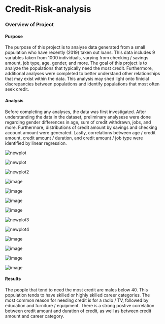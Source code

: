 # Credit-Risk-analysis
### Overview of Project
#### Purpose
The purpose of this project is to analyse data generated from a small population who have recently (2019) taken out loans. This data includes 9 variables taken from 1000 individuals, varying from checking / savings amount, job type, age, gender, and more. The goal of this project is to analyze the populations that typically need the most credit. Furthermore, additional analyses were completed to better understand other relationships that may exist within the data. This analysis may shed light onto finicial discrepancies between populations and identify populations that most often seek credit. 

#### Analysis
Before completing any analyses, the data was first investigated. After understanding the data in the dataset, preliminary analysese were done regarding gender differences in age, sum of credit withdrawn, jobs, and more. Furthermore, distributions of credit amount by savings and checking account amount were generated. Lastly, correlations between age / credit amount, credit amount / duration, and credit amount / job type were identified by linear regression.

![newplot](https://user-images.githubusercontent.com/103863038/204983457-4784e07b-5e2e-4a0a-8915-01e25db523ff.png)

![newplot](https://user-images.githubusercontent.com/103863038/204983503-b43e5026-5cf4-496c-8b21-27f230413fbd.png)

![newplot2](https://user-images.githubusercontent.com/103863038/204983591-84fdd4b1-e88b-4bf6-9ed4-faac99df0d08.png)

![image](https://user-images.githubusercontent.com/103863038/204983683-06d17004-dd16-4838-812c-91617274f870.png)

![image](https://user-images.githubusercontent.com/103863038/204983700-99063b67-6c8f-4fdb-b85f-5241b4876eeb.png)

![image](https://user-images.githubusercontent.com/103863038/204983721-c3551f92-81a0-46d5-8361-32aaf37dfbb9.png)

![image](https://user-images.githubusercontent.com/103863038/204983744-c7b63fb2-f012-4b87-ae9c-ccab97a6db7a.png)

![newplot3](https://user-images.githubusercontent.com/103863038/204983835-77dbab41-9fe3-4c6a-a2d6-ed9e204ce2d5.png)

![newplot4](https://user-images.githubusercontent.com/103863038/204983855-9db68ed5-11cd-44d3-a235-f16f47c3c462.png)

![image](https://user-images.githubusercontent.com/103863038/204983900-651e169c-fc35-4b6c-81bd-78a45e2d0aee.png)

![image](https://user-images.githubusercontent.com/103863038/204983931-ab464f74-4cd4-42ee-a148-5eca4b0fd950.png)

![image](https://user-images.githubusercontent.com/103863038/204983946-36db4dcc-0dd1-465d-9b5a-ae1e70f95ca3.png)

![image](https://user-images.githubusercontent.com/103863038/204983963-dba03ca3-6c4c-4464-948f-ece595cab907.png)




#### Results
The people that tend to need the most credit are males below 40. This population tends to have skilled or highly skilled career categories. The most common reason for needing credit is for a radio / TV, followed by education and furniture / equipment. There is a strong postive correlation between credit amount and duration of credit, as well as between credit amount and career category. 


